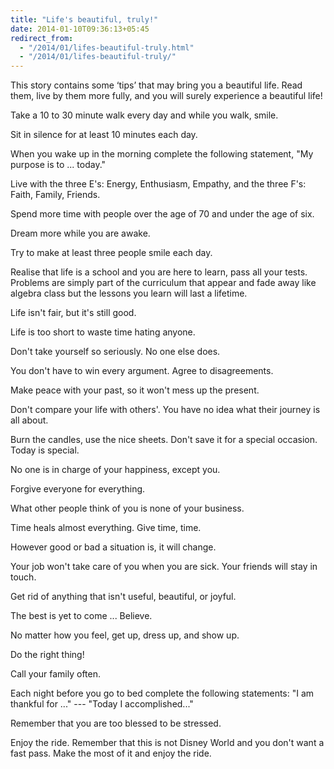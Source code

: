 ```yaml
---
title: "Life's beautiful, truly!"
date: 2014-01-10T09:36:13+05:45
redirect_from:
  - "/2014/01/lifes-beautiful-truly.html"
  - "/2014/01/lifes-beautiful-truly/"
---
```


<p class="lead">This story contains some ‘tips’ that may bring you a beautiful life. Read them, live by them more fully, and you will surely experience a beautiful life!</p>

Take a 10 to 30 minute walk every day and while you walk, smile.

Sit in silence for at least 10 minutes each day.

When you wake up in the morning complete the following statement, "My purpose is to ... today."

Live with the three E's: Energy, Enthusiasm, Empathy, and the three F's: Faith, Family, Friends.

Spend more time with people over the age of 70 and under the age of six.

Dream more while you are awake.

Try to make at least three people smile each day.

Realise that life is a school and you are here to learn, pass all your tests. Problems are simply part of the curriculum that appear and fade away like algebra class but the lessons you learn will last a lifetime.

Life isn't fair, but it's still good.

Life is too short to waste time hating anyone.

Don't take yourself so seriously. No one else does.

You don't have to win every argument. Agree to disagreements.

Make peace with your past, so it won't mess up the present.

Don't compare your life with others'. You have no idea what their journey is all about.

Burn the candles, use the nice sheets. Don't save it for a special occasion. Today is special.

No one is in charge of your happiness, except you.

Forgive everyone for everything.

What other people think of you is none of your business.

Time heals almost everything. Give time, time.

However good or bad a situation is, it will change.

Your job won't take care of you when you are sick. Your friends will stay in touch.

Get rid of anything that isn't useful, beautiful, or joyful.

The best is yet to come ... Believe.

No matter how you feel, get up, dress up, and show up.

Do the right thing!

Call your family often.

Each night before you go to bed complete the following statements: "I am thankful for ..." --- "Today I accomplished..."

Remember that you are too blessed to be stressed.

Enjoy the ride. Remember that this is not Disney World and you don't want a fast pass. Make the most of it and enjoy the ride.
